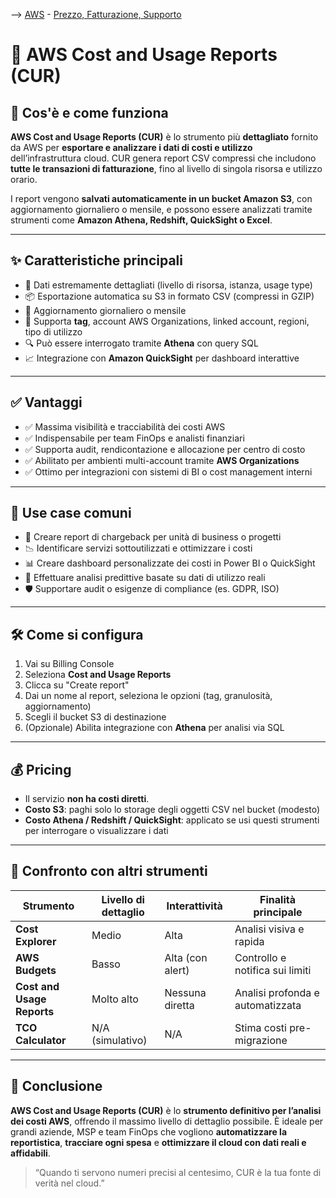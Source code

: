 --> [AWS](/00-Intro/AWS.md)  -  [Prezzo, Fatturazione, Supporto](/10-Prezzo-Fatturazione-Supporto/Prezzo-Fatturazione-Supporto.md)
# 📄 AWS Cost and Usage Reports (CUR)

## 📘 Cos'è e come funziona

**AWS Cost and Usage Reports (CUR)** è lo strumento più **dettagliato** fornito da AWS per **esportare e analizzare i dati di costi e utilizzo** dell’infrastruttura cloud. CUR genera report CSV compressi che includono **tutte le transazioni di fatturazione**, fino al livello di singola risorsa e utilizzo orario.

I report vengono **salvati automaticamente in un bucket Amazon S3**, con aggiornamento giornaliero o mensile, e possono essere analizzati tramite strumenti come **Amazon Athena, Redshift, QuickSight o Excel**.

---

## ✨ Caratteristiche principali

- 🧾 Dati estremamente dettagliati (livello di risorsa, istanza, usage type)
- 📦 Esportazione automatica su S3 in formato CSV (compressi in GZIP)
- 🔄 Aggiornamento giornaliero o mensile
- 🎯 Supporta **tag**, account AWS Organizations, linked account, regioni, tipo di utilizzo
- 🔍 Può essere interrogato tramite **Athena** con query SQL
- 📈 Integrazione con **Amazon QuickSight** per dashboard interattive

---

## ✅ Vantaggi

- ✅ Massima visibilità e tracciabilità dei costi AWS
- ✅ Indispensabile per team FinOps e analisti finanziari
- ✅ Supporta audit, rendicontazione e allocazione per centro di costo
- ✅ Abilitato per ambienti multi-account tramite **AWS Organizations**
- ✅ Ottimo per integrazioni con sistemi di BI o cost management interni

---

## 🚀 Use case comuni

- 🧮 Creare report di chargeback per unità di business o progetti
- 📉 Identificare servizi sottoutilizzati e ottimizzare i costi
- 📊 Creare dashboard personalizzate dei costi in Power BI o QuickSight
- 🔎 Effettuare analisi predittive basate su dati di utilizzo reali
- 🛡️ Supportare audit o esigenze di compliance (es. GDPR, ISO)

---

## 🛠️ Come si configura

1. Vai su Billing Console
2. Seleziona **Cost and Usage Reports**
3. Clicca su "Create report"
4. Dai un nome al report, seleziona le opzioni (tag, granulosità, aggiornamento)
5. Scegli il bucket S3 di destinazione
6. (Opzionale) Abilita integrazione con **Athena** per analisi via SQL

---

## 💰 Pricing

- Il servizio **non ha costi diretti**.
- **Costo S3**: paghi solo lo storage degli oggetti CSV nel bucket (modesto)
- **Costo Athena / Redshift / QuickSight**: applicato se usi questi strumenti per interrogare o visualizzare i dati

---

## 🔄 Confronto con altri strumenti

| Strumento                     | Livello di dettaglio | Interattività | Finalità principale                 |
|------------------------------|----------------------|---------------|-------------------------------------|
| **Cost Explorer**            | Medio                | Alta          | Analisi visiva e rapida             |
| **AWS Budgets**              | Basso                | Alta (con alert) | Controllo e notifica sui limiti   |
| **Cost and Usage Reports**   | Molto alto           | Nessuna diretta | Analisi profonda e automatizzata   |
| **TCO Calculator**           | N/A (simulativo)     | N/A           | Stima costi pre-migrazione          |

---

## 📌 Conclusione

**AWS Cost and Usage Reports (CUR)** è lo **strumento definitivo per l’analisi dei costi AWS**, offrendo il massimo livello di dettaglio possibile. È ideale per grandi aziende, MSP e team FinOps che vogliono **automatizzare la reportistica**, **tracciare ogni spesa** e **ottimizzare il cloud con dati reali e affidabili**.

> “Quando ti servono numeri precisi al centesimo, CUR è la tua fonte di verità nel cloud.”

